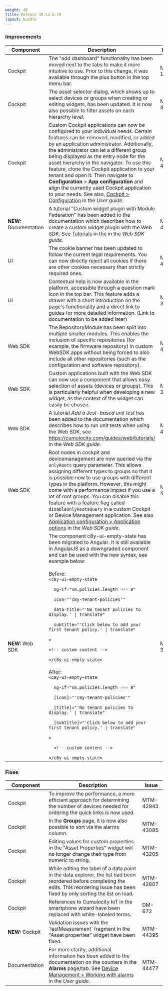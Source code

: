 ```yaml
---
weight: 40
title: Release 10.14.0.19
layout: bundle
---
```


<!--10.13.1.0 - 10.13.168.0; 14.0.0.1 - 14.0.0.19 -->

### Improvements

<div><table ><colgroup>
<col style="width: 15%;"><col style="width: 70%;"><col style="width: 15%;"></colgroup>
<thead><tr>
<th>
Component</th>
<th>
Description</th>
<th>
Issue</th>
</tr>
</thead><tbody>

<tr>
<td>
Cockpit</td>
<td> The "add dashboard" functionality has been moved next to the tabs to make it more intuitive to use. Prior to this change, it was available through the plus button in the top menu bar. </td>
<td>
MTM-17098</td>
</tr>

<tr>
<td>
Cockpit</td>
<td> The asset selector dialog, which shows up to select devices or groups when creating or editing widgets, has been updated. It is now also possible to filter assets on each hierarchy level. </td>
<td>
MTM-43932</td>
</tr>

<tr>
<td>
Cockpit</td>
<td> Custom Cockpit applications can now be configured to your individual needs. Certain features can be removed, modified, or added by an application administrator. Additionally, the administrator can let a different group being displayed as the entry node for the asset hierarchy in the navigator. To use this feature, clone the Cockpit application to your tenant and open it. Then navigate to <b>Configuration</b> > <b>App configuration</b> and align the currently used Cockpit application to your needs. See also, <a href="https://cumulocity.com/guides/10.14.0/users-guide/cockpit/#configuration" class="no-ajaxy">Cockpit > Configuration<a/> in the <i>User guide</i>.</td>
<td>
MTM-44446</td>
</tr>

<tr>
<td>
<b>NEW:</b> Documentation </td>
<td> A tutorial "Custom widget plugin with Module Federation" has been added to the documentation which describes how to create a custom widget plugin with the Web SDK. See <a href="https://cumulocity.com/guides/10.14.0/web/tutorials/" class="no-ajaxy">Tutorials<a/> in the in the <i>Web SDK guide</i>. </td>
<td>
MTM-42307</td>
</tr>

<tr>
<td>
UI</td>
<td> The cookie banner has been updated to follow the current legal requirements. You can now directly reject all cookies if there are other cookies necessary than strictly required ones. </td>
<td>
MTM-44393</td>
</tr>

<tr>
<td>
UI</td>
<td> Contextual help is now available in the platform, accessible through a question mark icon in the top bar. This feature adds a drawer with a short introduction on the page's functionality and a direct link to guides for more detailed information. (Link to documentation to be added later) </td>
<td>
MTM-35438</td>
</tr>

<tr>
<td>
Web SDK</td>
<td>The RepositoryModule has been split into multiple smaller modules. This enables the inclusion of specific repositories (for example, the firmware repository) in custom WebSDK apps without being forced to also include all other repositories (such as the configuration and software repository).</td>
<td>
MTM-42305</td>
</tr>

<tr>
<td>
Web SDK </td>
<td>Custom applications built with the Web SDK can now use a component that allows easy selection of assets (devices or groups). This is particularly helpful when developing a new widget, as the context of the widget can easily be chosen. </td>
<td>
MTM-35915</td>
</tr>

<tr>
<td>
 Web SDK</td>
<td> A tutorial <i>Add a Jest-based unit test</i> has been added to the documentation which describes how to run unit tests when using the Web SDK, see <a href="https://cumulocity.com/guides/10.14.0/web/tutorials/" class="no-ajaxy">https://cumulocity.com/guides/web/tutorials/</a> in the <i>Web SDK guide</i>. </td>
<td>
MTM-43145</td>
</tr>

<tr>
<td>
Web SDK</td>
<td> Root nodes in cockpit and devicemanagement are now queried via the <code>onlyRoots</code> query parameter. This allows assigning different types to groups so that it is possible now to use groups with different types in the platform. However, this might come with a performance impact if you use a lot of root groups. You can disable this feature with a feature flag called <code>disableOnlyRootsQuery</code> in a custom Cockpit or Device Management application. See also <a href="https://cumulocity.com/guides/10.14.0/web/application-configuration/#application-options/" class="no-ajaxy">Application configuration >
Application options</a> in the <i>Web SDK guide</i>. </td>
<td>
MTM-41110</td>
</tr>

<tr>
<td>
<b>NEW:</b> Web SDK</td>
<td> The component c8y-ui-empty-state has been migrated to Angular. It is still available in AngularJS as a downgraded component and can be used with the new syntax, see example below:
<br>
<br>Before:
<br><code>&lt;c8y-ui-empty-state
<br>  ng-if="vm.policies.length === 0"
<br>  icon="'c8y-tenant-policies'"
<br>  data-title="'No tenant policies to display.' | translate"
<br>  subtitle="'Click below to add your first tenant policy.' | translate"
<br>&gt;
<br>&lt;!-- custom content --&gt;
<br>&lt;/c8y-ui-empty-state&gt; </code>
<br>
<br>After:
<br><code>&lt;c8y-ui-empty-state
<br>  ng-if="vm.policies.length === 0"
<br>  [icon]="'c8y-tenant-policies'"
<br>  [title]="'No tenant policies to display.' | translate"
<br>  [subtitle]="'Click below to add your first tenant policy.' | translate"
<br>&gt;
<br>  &lt;!-- custom content --&gt;
<br>&lt;/c8y-ui-empty-state&gt; </td>
<td>
MTM-36010</td>
</tr>

</tbody></table></div>


### Fixes

<div><table ><colgroup>
<col style="width: 15%;"><col style="width: 70%;"><col style="width: 15%;"></colgroup>
<thead><tr>
<th>
Component</th>
<th>
Description</th>
<th>
Issue</th>
</tr>
</thead><tbody>

<tr>
<td>
Cockpit</td>
<td> To improve the performance, a more efficient approach for determining the number of devices needed for ordering the quick links is now used. </td>
<td>MTM-42943</td>
</tr>

<tr>
<td>
Cockpit</td>
<td> In the <b>Groups</b> page, it is now also possible to sort via the alarms column. </td>
<td>
MTM-43085</td>
</tr>

<tr>
<td>
Cockpit</td>
<td> Editing values for custom properties in the "Asset Properties" widget will no longer change their type from numeric to string. </td>
<td>
MTM-43205</td>
</tr>

<tr>
<td>
Cockpit</td>
<td> While editing the label of a data point in the data explorer, the list had been reordered before completing the edits. This reordering issue has been fixed by only sorting the list on load. </td>
<td>
MTM-42807</td>
</tr>

<tr>
<td>
Cockpit</td>
<td> References to Cumulocity IoT in the smartphone wizard have been replaced with white-labeled terms. </td>
<td>
DM-672</td>
</tr>

<tr>
<td>
<b>NEW:</b> Cockpit</td>
<td> Validation issues with the `lastMeasurement` fragment in the "Asset properties" widget have been fixed. </td>
<td>
MTM-44395</td>
</tr>

<tr>
<td>
Documentation</td>
<td> For more clarity, additional information has been added to the documentation on the counters in the <b>Alarms</b> page/tab. See <a href="https://cumulocity.com/guides/users-guide/device-management/#alarm-monitoring" class="no-ajaxy">Device Management > Working with alarms</a> in the <i>User guide</i>.</td>
<td>
MTM-44477</td>
</tr>


</tbody></table></div>
